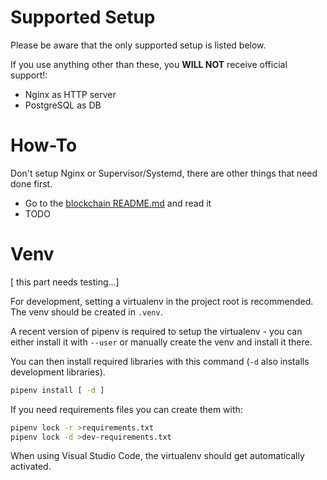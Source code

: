 Supported Setup
===============

Please be aware that the only supported setup
is listed below.

If you use anything other than these, you **WILL NOT** receive official
support!:
- Nginx as HTTP server
- PostgreSQL as DB

How-To
======

Don't setup Nginx or Supervisor/Systemd, there
are other things that need done first.

- Go to the [blockchain README.md](Explorer/blockchain/README.md)
  and read it
- TODO


Venv
====

[ this part needs testing...]

For development, setting a virtualenv in the project root is recommended. The
venv should be created in `.venv`.

A recent version of pipenv is required to setup the virtualenv - you can
either install it with `--user` or manually create the venv and install it
there.

You can then install required libraries with this command (`-d` also installs
development libraries).

```sh
pipenv install [ -d ]
```

If you need requirements files you can create them with:

```sh
pipenv lock -r >requirements.txt
pipenv lock -d >dev-requirements.txt
```
When using Visual Studio Code, the virtualenv should get automatically
activated.
